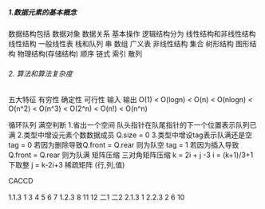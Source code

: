 ##### 1.数据元素的基本概念
  数据结构包括 数据对象 数据关系 基本操作
  逻辑结构分为 线性结构和非线性结构
    线性结构
      一般线性表 栈和队列 串 数组 广义表
    非线性结构
      集合 树形结构 图形结构
  物理结构(存储结构)
    顺序 链式 索引 散列
###### 2. 算法和算法复杂度
五大特征
  有穷性 确定性 可行性 输入 输出
O(1) < O(logn) < O(n) < O(nlogn) < O(n^2) < O(n^3) < O(2^n) < O(n!) < O(n^n)

循环队列 满空判断 1.省出一个空间 队头指针在队尾指针的下一个位置表示队列已满
                 2.类型中增设元素个数数据成员 Q.size = 0
                 3.类型中增设tag表示队满还是空 tag = 0 若因为删除导致Q.front = Q.rear 则为队空
                                             tag = 1 若因为插入导致Q.front = Q.rear 则为队满
 矩阵压缩
   三对角矩阵压缩 k = 2i + j -3
                 i = (k+1)/3+1 下取整 j = k-2i+3
  稀疏矩阵 (行,列,值)

CACCD
















1.1.3
 1 3 4 5 6 7
1.2.3
 8 11 12 二1 二2
2.1.3
 1
2.2.3
 2 6 10
